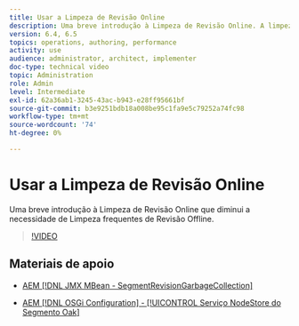 ```yaml
---
title: Usar a Limpeza de Revisão Online
description: Uma breve introdução à Limpeza de Revisão Online. A limpeza de revisão online reduz a necessidade de limpeza frequente de revisão offline.
version: 6.4, 6.5
topics: operations, authoring, performance
activity: use
audience: administrator, architect, implementer
doc-type: technical video
topic: Administration
role: Admin
level: Intermediate
exl-id: 62a36ab1-3245-43ac-b943-e28ff95661bf
source-git-commit: b3e9251bdb18a008be95c1fa9e5c79252a74fc98
workflow-type: tm+mt
source-wordcount: '74'
ht-degree: 0%

---
```


# Usar a Limpeza de Revisão Online

Uma breve introdução à Limpeza de Revisão Online que diminui a necessidade de Limpeza frequentes de Revisão Offline.

>[!VIDEO](https://video.tv.adobe.com/v/17004?quality=12&learn=on)

## Materiais de apoio

* [AEM [!DNL JMX MBean - SegmentRevisionGarbageCollection]](http://localhost:4502/system/console/jmx/org.apache.jackrabbit.oak%3Aname%3DSegment+node+store+revision+garbage+collection%2Ctype%3DSegmentRevisionGarbageCollection)

* [AEM [!DNL OSGi Configuration] - [!UICONTROL Serviço NodeStore do Segmento Oak]](http://localhost:4502/system/console/configMgr/org.apache.jackrabbit.oak.segment.SegmentNodeStoreService)
